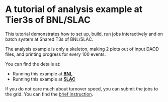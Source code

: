 # A tutorial of analysis example at Tier3s of BNL/SLAC

This tutorial demonstrates how to set up, build, run jobs interactively and on
batch system at Shared T3s of BNL/SLAC.

The analysis example is only a skeleton, making 2 plots out of input DAOD files,
and printing progress for every 100 events.

You can find the details at:

- Running this example at **[BNL](bnl.md "Running at BNL")**
- Running this example at **[SLAC](slack.md "Running at SLAC")**

If you do not care much about turnover speed, you can submit the jobs to the
grid. You can find the [brief instruction](grid.md "Running at Grid").
